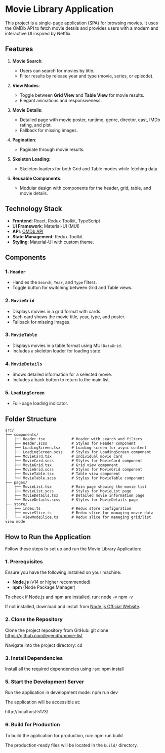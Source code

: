 # Movie Library Application

This project is a single-page application (SPA) for browsing movies. It uses the OMDb API to fetch movie details and provides users with a modern and interactive UI inspired by Netflix.

## Features

1. **Movie Search**:
   - Users can search for movies by title.
   - Filter results by release year and type (movie, series, or episode).

2. **View Modes**:
   - Toggle between **Grid View** and **Table View** for movie results.
   - Elegant animations and responsiveness.

3. **Movie Details**:
   - Detailed page with movie poster, runtime, genre, director, cast, IMDb rating, and plot.
   - Fallback for missing images.

4. **Pagination**:
   - Paginate through movie results.

5. **Skeleton Loading**:
   - Skeleton loaders for both Grid and Table modes while fetching data.

6. **Reusable Components**:
   - Modular design with components for the header, grid, table, and movie details.

## Technology Stack

- **Frontend**: React, Redux Toolkit, TypeScript
- **UI Framework**: Material-UI (MUI)
- **API**: [OMDb API](http://www.omdbapi.com/)
- **State Management**: Redux Toolkit
- **Styling**: Material-UI with custom theme.

## Components

### 1. `Header`
- Handles the `Search`, `Year`, and `Type` filters.
- Toggle button for switching between Grid and Table views.

### 2. `MovieGrid`
- Displays movies in a grid format with cards.
- Each card shows the movie title, year, type, and poster.
- Fallback for missing images.

### 3. `MovieTable`
- Displays movies in a table format using MUI `DataGrid`.
- Includes a skeleton loader for loading state.

### 4. `MovieDetails`
- Shows detailed information for a selected movie.
- Includes a back button to return to the main list.

### 5. `LoadingScreen`
- Full-page loading indicator.

## Folder Structure
```
src/
├── components/
│   ├── Header.tsx            # Header with search and filters
│   ├── Header.scss           # Styles for Header component
│   ├── LoadingScreen.tsx     # Loading screen for async content
│   ├── LoadingScreen.scss    # Styles for LoadingScreen component
│   ├── MovieCard.tsx         # Individual movie card
│   ├── MovieCard.scss        # Styles for MovieCard component
│   ├── MovieGrid.tsx         # Grid view component
│   ├── MovieGrid.scss        # Styles for MovieGrid component
│   ├── MovieTable.tsx        # Table view component
│   └── MovieTable.scss       # Styles for MovieTable component
├── pages/
│   ├── MovieList.tsx         # Main page showing the movie list
│   ├── MovieList.scss        # Styles for MovieList page
│   ├── MovieDetails.tsx      # Detailed movie information page
│   └── MovieDetails.scss     # Styles for MovieDetails page
├── store/
│   ├── index.ts              # Redux store configuration
│   ├── movieSlice.ts         # Redux slice for managing movie data
│   └── viewModeSlice.ts      # Redux slice for managing grid/list view mode
```

## How to Run the Application

Follow these steps to set up and run the Movie Library Application:

### 1. Prerequisites

Ensure you have the following installed on your machine:
- **Node.js** (v14 or higher recommended)
- **npm** (Node Package Manager)

To check if Node.js and npm are installed, run:
node -v
npm -v

If not installed, download and install from [Node.js Official Website](https://nodejs.org/).

### 2. Clone the Repository

Clone the project repository from GitHub:
git clone https://github.com/legendh/movie-list

Navigate into the project directory:
cd <project-folder>

### 3. Install Dependencies

Install all the required dependencies using `npm`:
npm install

### 5. Start the Development Server

Run the application in development mode:
npm run dev

The application will be accessible at:

http://localhost:5173/

### 6. Build for Production

To build the application for production, run:
npm run build

The production-ready files will be located in the `build/` directory.